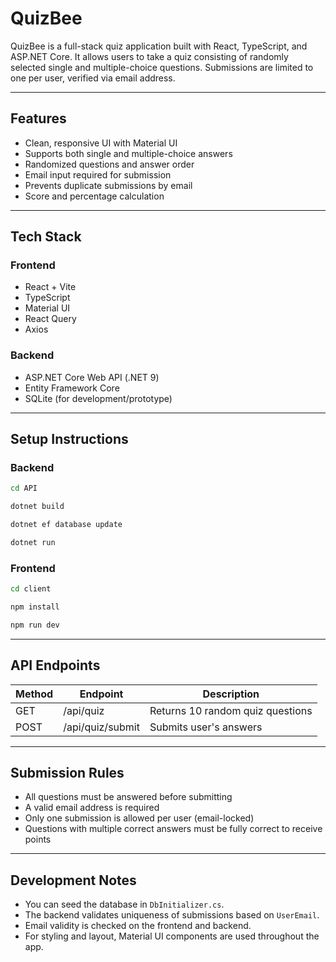 # QuizBee

QuizBee is a full-stack quiz application built with React, TypeScript, and ASP.NET Core. It allows users to take a quiz consisting of randomly selected single and multiple-choice questions. Submissions are limited to one per user, verified via email address.

---

## Features

* Clean, responsive UI with Material UI
* Supports both single and multiple-choice answers
* Randomized questions and answer order
* Email input required for submission
* Prevents duplicate submissions by email
* Score and percentage calculation

---

## Tech Stack

### Frontend

* React + Vite
* TypeScript
* Material UI
* React Query
* Axios

### Backend

* ASP.NET Core Web API (.NET 9)
* Entity Framework Core
* SQLite (for development/prototype)

---

## Setup Instructions

### Backend

```bash
cd API

dotnet build

dotnet ef database update

dotnet run
```

### Frontend

```bash
cd client

npm install

npm run dev
```

---

## API Endpoints

| Method | Endpoint         | Description                      |
| ------ | ---------------- | -------------------------------- |
| GET    | /api/quiz        | Returns 10 random quiz questions |
| POST   | /api/quiz/submit | Submits user's answers           |

---

## Submission Rules

* All questions must be answered before submitting
* A valid email address is required
* Only one submission is allowed per user (email-locked)
* Questions with multiple correct answers must be fully correct to receive points

---

## Development Notes

* You can seed the database in `DbInitializer.cs`.
* The backend validates uniqueness of submissions based on `UserEmail`.
* Email validity is checked on the frontend and backend.
* For styling and layout, Material UI components are used throughout the app.
